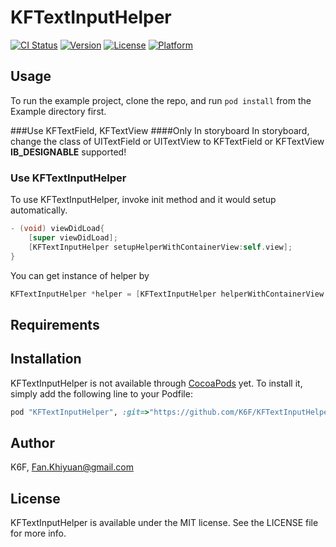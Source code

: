 # KFTextInputHelper

[![CI Status](http://img.shields.io/travis/K6F/KFTextInputHelper.svg?style=flat)](https://travis-ci.org/K6F/KFTextInputHelper)
[![Version](https://img.shields.io/cocoapods/v/KFTextInputHelper.svg?style=flat)](http://cocoapods.org/pods/KFTextInputHelper)
[![License](https://img.shields.io/cocoapods/l/KFTextInputHelper.svg?style=flat)](http://cocoapods.org/pods/KFTextInputHelper)
[![Platform](https://img.shields.io/cocoapods/p/KFTextInputHelper.svg?style=flat)](http://cocoapods.org/pods/KFTextInputHelper)

## Usage

To run the example project, clone the repo, and run `pod install` from the Example directory first.

###Use KFTextField, KFTextView
####Only In storyboard
In storyboard, change the class of UITextField or UITextView
to KFTextField or KFTextView  
**IB_DESIGNABLE** supported!

### Use KFTextInputHelper
To use KFTextInputHelper, invoke init method and it would setup automatically.

```objective-c
- (void) viewDidLoad{
	[super viewDidLoad];
	[KFTextInputHelper setupHelperWithContainerView:self.view];
}
```

You can get instance of helper by 

```objective-c
KFTextInputHelper *helper = [KFTextInputHelper helperWithContainerView:self.view];
```

## Requirements

## Installation

KFTextInputHelper is not available through [CocoaPods](http://cocoapods.org) yet. To install
it, simply add the following line to your Podfile:

```ruby
pod "KFTextInputHelper", :git=>"https://github.com/K6F/KFTextInputHelper.git"
```

## Author

K6F, Fan.Khiyuan@gmail.com

## License

KFTextInputHelper is available under the MIT license. See the LICENSE file for more info.
